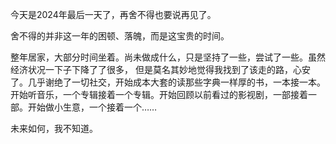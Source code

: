 今天是2024年最后一天了，再舍不得也要说再见了。

舍不得的并非这一年的困顿、落魄，而是这宝贵的时间。

整年居家，大部分时间坐着。尚未做成什么，只是坚持了一些，尝试了一些。虽然经济状况一下子下降了了很多，
但是莫名其妙地觉得我找到了该走的路，心安了。几乎谢绝了一切社交，开始成本大套的读那些字典一样厚的书，一本接一本。开始听音乐，一个专辑接着一个专辑。开始回顾以前看过的影视剧，一部接着一部。开始做小生意，一个接着一个…… 

未来如何，我不知道。
